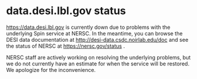 # data.desi.lbl.gov status

https://data.desi.lbl.gov is currently down due to problems with the underlying Spin service at NERSC.
In the meantime, you can browse the DESI data documentation at http://desi-data.csdc.noirlab.edu/doc
and see the status of NERSC at https://nersc.gov/status .

NERSC staff are actively working on resolving the underlying problems, but we do not currently have
an estimate for when the service will be restored. We apologize for the inconvenience.
